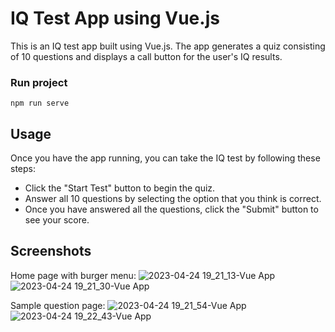 # IQ Test App using Vue.js
This is an IQ test app built using Vue.js. The app generates a quiz consisting of 10 questions and displays a call button for the user's IQ results.

### Run project
```
npm run serve
```

## Usage
Once you have the app running, you can take the IQ test by following these steps:

- Click the "Start Test" button to begin the quiz.
- Answer all 10 questions by selecting the option that you think is correct.
- Once you have answered all the questions, click the "Submit" button to see your score.

## Screenshots

Home page with burger menu:
![2023-04-24 19_21_13-Vue App](https://user-images.githubusercontent.com/75502074/234057345-618d1705-c551-437c-80ef-ceca487e9ddd.png)
![2023-04-24 19_21_30-Vue App](https://user-images.githubusercontent.com/75502074/234057361-733d1942-be5e-4023-9e03-07ae595543b3.png)

Sample question page:
![2023-04-24 19_21_54-Vue App](https://user-images.githubusercontent.com/75502074/234057365-509f6c1f-9523-4282-ac1e-a23d35d675cd.png)
![2023-04-24 19_22_43-Vue App](https://user-images.githubusercontent.com/75502074/234057509-85cf207a-f72c-4c96-8108-085a90afc111.png)
